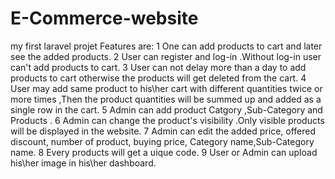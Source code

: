 # E-Commerce-website
my first laravel projet
Features are:
1 One can add products to cart and later see the added products.
2 User can register and log-in .Without log-in user can't add products to cart.
3 User can not delay more than a day to add products to cart otherwise the products will get deleted from the cart.
4 User may add same product to his\her cart with different quantities twice or more times ,Then the product quantities will be
summed up and added as a single row in the cart.
5 Admin can add product Catgory ,Sub-Category and Products .
6 Admin can change the product's visibility .Only visible products will be displayed in the website.
7 Admin can edit the added price, offered discount, number of product, buying price, Category name,Sub-Category name.
8 Every products will get a uique code. 
9 User or Admin can upload his\her image in his\her dashboard.
